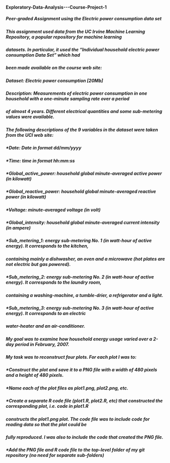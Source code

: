 #### Exploratory-Data-Analysis---Course-Project-1
##### Peer-graded Assignment using the Electric power consumption data set

##### This assignment used data from the UC Irvine Machine Learning Repository, a popular repository for machine learning
##### datasets. In particular, it used the “Individual household electric power consumption Data Set” which had 
##### been made available on the course web site:

##### Dataset: Electric power consumption [20Mb]
##### Description: Measurements of electric power consumption in one household with a one-minute sampling rate over a period 
##### of almost 4 years. Different electrical quantities and some sub-metering values were available.

##### The following descriptions of the 9 variables in the dataset were taken from the UCI web site:

##### *Date: Date in format dd/mm/yyyy
##### *Time: time in format hh:mm:ss
##### *Global_active_power: household global minute-averaged active power (in kilowatt)
##### *Global_reactive_power: household global minute-averaged reactive power (in kilowatt)
##### *Voltage: minute-averaged voltage (in volt)
##### *Global_intensity: household global minute-averaged current intensity (in ampere)
##### *Sub_metering_1: energy sub-metering No. 1 (in watt-hour of active energy). It corresponds to the kitchen, 
#####       containing mainly a dishwasher, an oven and a microwave (hot plates are not electric but gas powered).
##### *Sub_metering_2: energy sub-metering No. 2 (in watt-hour of active energy). It corresponds to the laundry room,
#####       containing a washing-machine, a tumble-drier, a refrigerator and a light.
##### *Sub_metering_3: energy sub-metering No. 3 (in watt-hour of active energy). It corresponds to an electric
#####       water-heater and an air-conditioner.

##### My goal was to examine how household energy usage varied over a 2-day period in February, 2007. 
##### My task was to reconstruct four plots.  For each plot I was to:

##### *Construct the plot and save it to a PNG file with a width of 480 pixels and a height of 480 pixels.
##### *Name each of the plot files as plot1.png, plot2.png, etc.
##### *Create a separate R code file (plot1.R, plot2.R, etc) that constructed the corresponding plot, i.e. code in plot1.R
#####       constructs the plot1.png plot.  The code file was to include code for reading data so that the plot could be 
#####       fully reproduced.  I was also to include the code that created the PNG file.
##### *Add the PNG file and R code file to the top-level folder of my git repository (no need for separate sub-folders)

